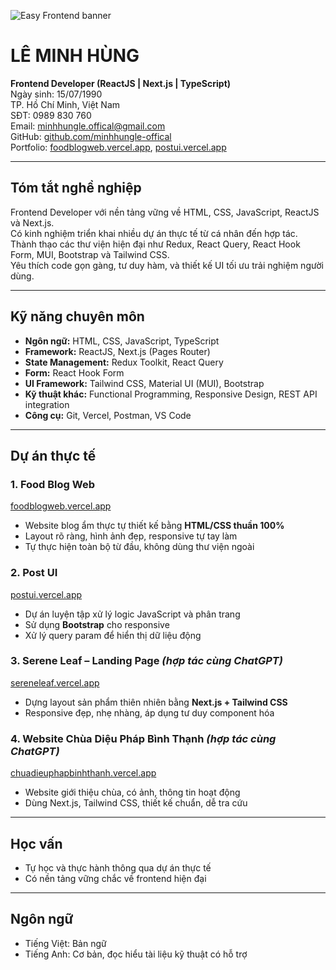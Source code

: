 ![Easy Frontend banner](https://images.unsplash.com/photo-1467232004584-a241de8bcf5d?ixlib=rb-1.2.1&ixid=MnwxMjA3fDB8MHxwaG90by1wYWdlfHx8fGVufDB8fHx8&auto=format&fit=crop&w=1469&q=80)

# LÊ MINH HÙNG  
**Frontend Developer (ReactJS | Next.js | TypeScript)**  
Ngày sinh: 15/07/1990  
TP. Hồ Chí Minh, Việt Nam  
SĐT: 0989 830 760  
Email: minhhungle.offical@gmail.com  
GitHub: [github.com/minhhungle-offical](https://github.com/minhhungle-offical)  
Portfolio: [foodblogweb.vercel.app](https://foodblogweb.vercel.app/), [postui.vercel.app](https://postui.vercel.app/?_page=1&_limit=6)

---

## Tóm tắt nghề nghiệp  
Frontend Developer với nền tảng vững về HTML, CSS, JavaScript, ReactJS và Next.js.  
Có kinh nghiệm triển khai nhiều dự án thực tế từ cá nhân đến hợp tác.  
Thành thạo các thư viện hiện đại như Redux, React Query, React Hook Form, MUI, Bootstrap và Tailwind CSS.  
Yêu thích code gọn gàng, tư duy hàm, và thiết kế UI tối ưu trải nghiệm người dùng.

---

## Kỹ năng chuyên môn  
- **Ngôn ngữ:** HTML, CSS, JavaScript, TypeScript  
- **Framework:** ReactJS, Next.js (Pages Router)  
- **State Management:** Redux Toolkit, React Query  
- **Form:** React Hook Form  
- **UI Framework:** Tailwind CSS, Material UI (MUI), Bootstrap  
- **Kỹ thuật khác:** Functional Programming, Responsive Design, REST API integration  
- **Công cụ:** Git, Vercel, Postman, VS Code  

---

## Dự án thực tế

### 1. Food Blog Web  
[foodblogweb.vercel.app](https://foodblogweb.vercel.app/)  
- Website blog ẩm thực tự thiết kế bằng **HTML/CSS thuần 100%**  
- Layout rõ ràng, hình ảnh đẹp, responsive tự tay làm  
- Tự thực hiện toàn bộ từ đầu, không dùng thư viện ngoài

### 2. Post UI  
[postui.vercel.app](https://postui.vercel.app/?_page=1&_limit=6)  
- Dự án luyện tập xử lý logic JavaScript và phân trang  
- Sử dụng **Bootstrap** cho responsive  
- Xử lý query param để hiển thị dữ liệu động

### 3. Serene Leaf – Landing Page *(hợp tác cùng ChatGPT)*  
[sereneleaf.vercel.app](https://sereneleaf.vercel.app/)  
- Dựng layout sản phẩm thiên nhiên bằng **Next.js + Tailwind CSS**  
- Responsive đẹp, nhẹ nhàng, áp dụng tư duy component hóa  

### 4. Website Chùa Diệu Pháp Bình Thạnh *(hợp tác cùng ChatGPT)*  
[chuadieuphapbinhthanh.vercel.app](https://chuadieuphapbinhthanh.vercel.app/)  
- Website giới thiệu chùa, có ảnh, thông tin hoạt động  
- Dùng Next.js, Tailwind CSS, thiết kế chuẩn, dễ tra cứu  

---

## Học vấn  
- Tự học và thực hành thông qua dự án thực tế  
- Có nền tảng vững chắc về frontend hiện đại  

---

## Ngôn ngữ  
- Tiếng Việt: Bản ngữ  
- Tiếng Anh: Cơ bản, đọc hiểu tài liệu kỹ thuật có hỗ trợ  
